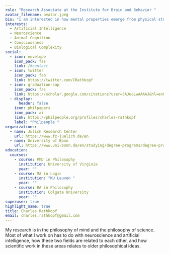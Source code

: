 ```yaml
---
role: "Research Associate at the Institute for Brain and Behavior "
avatar_filename: avatar.jpeg
bio: "I am interested in how mental properties emerge from physical stuff. "
interests:
  - Artificial Intelligence
  - Neuroscience
  - Animal Cognition
  - Consciousness
  - Biological Complexity
social:
  - icon: envelope
    icon_pack: fas
    link: /#contact
  - icon: twitter
    icon_pack: fab
    link: https://twitter.com/CRathkopf
  - icon: graduation-cap
    icon_pack: fas
    link: https://scholar.google.com/citations?user=3AJuoLwAAAAJ&hl=en&oi=ao
  - display:
      header: false
    icon: philpapers
    icon_pack: ai
    link: https://philpeople.org/profiles/charles-rathkopf
    label: "Philpeople "
organizations:
  - name: Jülich Research Center
    url: https://www.fz-juelich.de/en
  - name: University of Bonn
    url: https://www.uni-bonn.de/en/studying/degree-programs/degree-programs-a-z/philosophy-bakf
education:
  courses:
    - course: PhD in Philosophy
      institution: University of Virginia
      year: ""
    - course: MA in Logic
      institution: "KU Leuven "
      year: ""
    - course: BA in Philosophy
      institution: Colgate University
      year: ""
superuser: true
highlight_name: true
title: Charles Rathkopf
email: charles.rathkopf@gmail.com
---
```

My research is in the philosophy of mind and the philosophy of science. Most of what I work on has to do with neuroscience and artificial intelligence, how these two fields are related to each other, and how scientific work in these areas relates to older philosophical ideas.